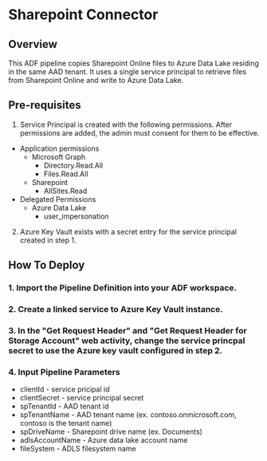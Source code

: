 # Sharepoint Connector

## Overview

This ADF pipeline copies Sharepoint Online files to Azure Data Lake residing in the same AAD tenant.  It uses a single service principal to retrieve files from Sharepoint Online and write to Azure Data Lake. 

## Pre-requisites

1. Service Principal is created with the following permissions.  After permissions are added, the admin must consent for them to be effective.
  - Application permissions
    - Microsoft Graph
      - Directory.Read.All
      - Files.Read.All
    - Sharepoint
      - AllSites.Read
  - Delegated Permissions
    - Azure Data Lake
      - user_impersonation
2. Azure Key Vault exists with a secret entry for the service principal created in step 1. 

## How To Deploy

### 1. Import the Pipeline Definition into your ADF workspace.
### 2. Create a linked service to Azure Key Vault instance.
### 3. In the "Get Request Header" and "Get Request Header for Storage Account" web activity, change the service princpal secret to use the Azure key vault configured in step 2. 
### 4. Input Pipeline Parameters

- clientId - service pricipal id
- clientSecret - service principal secret
- spTenantId - AAD tenant id
- spTenantName - AAD tenant name (ex. contoso.onmicrosoft.com, contoso is the tenant name)
- spDriveName - Sharepoint drive name (ex. Documents)
- adlsAccountName - Azure data lake account name
- fileSystem - ADLS filesystem name


